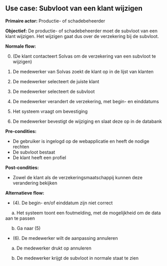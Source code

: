 ## Use case: Subvloot van een klant wijzigen

**Primaire actor:** Productie- of schadebeheerder

**Objectief:** De productie- of schadebeheerder moet de subvloot van een klant wijzigen. Het wijzigen gaat dus over de verzekering bij de subvloot.

**Normale flow:**  

0. (De klant contacteert Solvas om de verzekering van een subvloot te wijzigen)

1. De medewerker van Solvas zoekt de klant op in de lijst van klanten

2. De medewerker selecteert de juiste klant

3. De medewerker selecteert de subvloot

4. De medewerker verandert de verzekering, met begin- en einddatums

5. Het systeem vraagt om bevestiging

5. De medewerker bevestigt de wijziging en slaat deze op in de databank


**Pre-condities:**
- De gebruiker is ingelogd op de webapplicatie en heeft de nodige rechten
- De subvloot bestaat
- De klant heeft een profiel

**Post-condities:**
- Zowel de klant als de verzekeringsmaatschappij kunnen deze verandering bekijken

**Alternatieve flow:**
* (4). De begin- en/of einddatum zijn niet correct

&nbsp;&nbsp;&nbsp;&nbsp; a. Het systeem toont een foutmelding, met de mogelijkheid om de data aan te passen

&nbsp;&nbsp;&nbsp;&nbsp; b. Ga naar (5)

* (6). De medewerker wilt de aanpassing annuleren

&nbsp;&nbsp;&nbsp;&nbsp; a. De medewerker drukt op annuleren

&nbsp;&nbsp;&nbsp;&nbsp; b. De medewerker krijgt de subvloot in normale staat te zien
